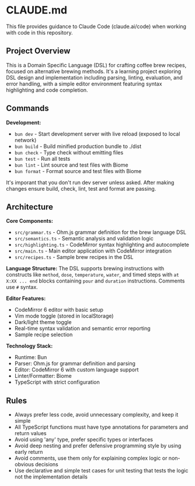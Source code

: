 # CLAUDE.md

This file provides guidance to Claude Code (claude.ai/code) when working with code in this repository.

## Project Overview

This is a Domain Specific Language (DSL) for crafting coffee brew recipes, focused on alternative brewing methods. It's a learning project exploring DSL design and implementation including parsing, linting, evaluation, and error handling, with a simple editor environment featuring syntax highlighting and code completion.

## Commands

**Development:**

- `bun dev` - Start development server with live reload (exposed to local network)
- `bun build` - Build minified production bundle to ./dist
- `bun check` - Type check without emitting files
- `bun test` - Run all tests
- `bun lint` - Lint source and test files with Biome
- `bun format` - Format source and test files with Biome

It's imporant that you don't run dev server unless asked. After making changes ensure build, check, lint, test and format are passing.

## Architecture

**Core Components:**

- `src/grammar.ts` - Ohm.js grammar definition for the brew language DSL
- `src/semantics.ts` - Semantic analysis and validation logic
- `src/highlighting.ts` - CodeMirror syntax highlighting and autocomplete
- `src/main.ts` - Main editor application with CodeMirror integration
- `src/recipes.ts` - Sample brew recipes in the DSL

**Language Structure:**
The DSL supports brewing instructions with constructs like `method`, `dose`, `temperature`, `water`, and timed steps with `at X:XX ... end` blocks containing `pour` and `duration` instructions. Comments use `#` syntax.

**Editor Features:**

- CodeMirror 6 editor with basic setup
- Vim mode toggle (stored in localStorage)
- Dark/light theme toggle
- Real-time syntax validation and semantic error reporting
- Sample recipe selection

**Technology Stack:**

- Runtime: Bun
- Parser: Ohm.js for grammar definition and parsing
- Editor: CodeMirror 6 with custom language support
- Linter/Formatter: Biome
- TypeScript with strict configuration

## Rules

- Always prefer less code, avoid unnecessary complexity, and keep it simple
- All TypeScript functions must have type annotations for parameters and return values
- Avoid using 'any' type, prefer specific types or interfaces
- Avoid deep nesting and prefer defensive programming style by using early return
- Avoid comments, use them only for explaining complex logic or non-obvious decisions
- Use declarative and simple test cases for unit testing that tests the logic not the implementation details
